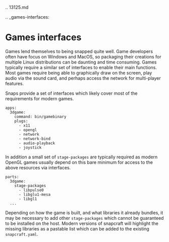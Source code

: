 .. 13125.md

.. _games-interfaces:

# Games interfaces


Games lend themselves to being snapped quite well. Game developers often have focus on Windows and MacOS, so packaging their creations for multiple Linux distributions can be daunting and time consuming. Games typically require a similar set of interfaces to enable their main functions. Most games require being able to graphically draw on the screen, play audio via the sound card, and perhaps access the network for multi-player features.

Snaps provide a set of interfaces which likely cover most of the requirements for modern games.

```
apps:
  3dgame:
    command: bin/gamebinary
    plugs:
      - x11
      - opengl
      - network
      - network-bind
      - audio-playback
      - joystick
```

In addition a small set of `stage-packages` are typically required as modern OpenGL games usually depend on this bare minimum for access to the above resources via interfaces.

```
parts:
  3dgame:
    stage-packages
      - libpulse0
      - libglu1-mesa
      - libgl1
  ...
```

Depending on how the game is built, and what libraries it already bundles, it may be necessary to add other `stage-packages` which cannot be guaranteed to be installed on the host. Modern versions of snapcraft will highlight the missing libraries as a pastable list which can be added to the existing `snapcraft.yaml`.